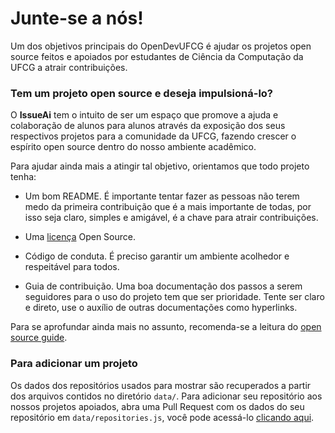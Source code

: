 # Junte-se a nós!

Um dos objetivos principais do OpenDevUFCG é ajudar os projetos open source feitos e apoiados por estudantes de Ciência da Computação da UFCG a atrair contribuições.

### Tem um projeto open source e deseja impulsioná-lo?

O **IssueAi** tem o intuito de ser um espaço que promove a ajuda e colaboração de alunos para alunos através da exposição dos seus respectivos projetos para a comunidade da UFCG, fazendo crescer o espírito open source dentro do nosso ambiente acadêmico.

Para ajudar ainda mais a atingir tal objetivo, orientamos que todo projeto tenha:

-   Um bom README. É importante tentar fazer as pessoas não terem medo da primeira contribuição que é a mais importante de todas, por isso seja claro, simples e amigável, é a chave para atrair contribuições.

-   Uma [licença](https://choosealicense.com/) Open Source.

-   Código de conduta. É preciso garantir um ambiente acolhedor e respeitável para todos.

-   Guia de contribuição. Uma boa documentação dos passos a serem seguidores para o uso do projeto tem que ser prioridade. Tente ser claro e direto, use o auxílio de outras documentações como hyperlinks.

Para se aprofundar ainda mais no assunto, recomenda-se a leitura do [open source guide](https://opensource.guide/starting-a-project/).

### Para adicionar um projeto

Os dados dos repositórios usados para mostrar são recuperados a partir dos arquivos contidos no diretório `data/`. Para adicionar seu repositório aos nossos projetos apoiados, abra uma Pull Request com os dados do seu repositório em `data/repositories.js`, você pode acessá-lo [clicando aqui](https://github.com/OpenDevUFCG/IssueAi/blob/master/data/repositories.js).
